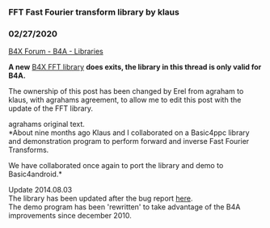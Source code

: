 ### FFT Fast Fourier transform library by klaus
### 02/27/2020
[B4X Forum - B4A - Libraries](https://www.b4x.com/android/forum/threads/6989/)

**A new** [B4X FFT library](https://www.b4x.com/android/forum/threads/b4x-fft-class.78797/#content) **does exits, the library in this thread is only valid for B4A.**  
  
The ownership of this post has been changed by Erel from agraham to klaus, with agrahams agreement, to allow me to edit this post with the update of the FFT library.  
  
agrahams original text.  
*About nine months ago Klaus and I collaborated on a Basic4ppc library and demonstration program to perform forward and inverse Fast Fourier Transforms.  
  
We have collaborated once again to port the library and demo to Basic4android.*  
  
Update 2014.08.03  
The library has been updated after the bug report [here](http://www.b4x.com/android/forum/threads/problem-with-fft-transform2.42910/#content).  
The demo program has been 'rewritten' to take advantage of the B4A improvements since december 2010.